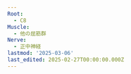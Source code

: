 ```yaml
---
Root:
  - C8
Muscle:
  - 他の屈筋群
Nerve:
  - 正中神経
lastmod: '2025-03-06'
last_edited: 2025-02-27T00:00:00.000Z
---
```



